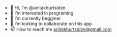 - 👋 Hi, I’m @anitakhurtsidze
- 👀 I’m interested in programing
- 🌱 I’m currently begginer
- 💞️ I’m looking to collaborate on this app
- 📫 How to reach me anitakhurtsidze@gmail.com

<!---
anitakhurtsidze/anitakhurtsidze is a ✨ special ✨ repository because its `README.md` (this file) appears on your GitHub profile.
You can click the Preview link to take a look at your changes.
--->
